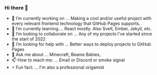 ### Hi there 👋


- 🔭 I’m currently working on ... Making a cool and/or useful project with every relevant frontend technology that GitHub Pages supports.
- 🌱 I’m currently learning ... React mostly. Also Svelt, Ember, Jekyll, etc.
- 👯 I’m looking to collaborate on ... Any of my projects I've started since the start of 2022
- 🤔 I’m looking for help with ... Better ways to deploy projects to GitHub Pages
- 💬 Ask me about ... Minecraft, Beanie Babies,
- 📫 How to reach me: ... Email or Discord or smoke signal
- ⚡ Fun fact: ... I'm also a professional origamist 
